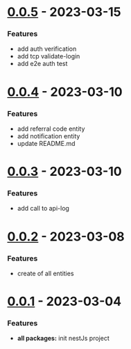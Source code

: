 # [0.0.5](https://github.com/WalletShareOrg/api-wallet-share/releases/tag/V_0.0.5) - 2023-03-15

### Features
- add auth verification
- add tcp validate-login
- add e2e auth test

# [0.0.4](https://github.com/WalletShareOrg/api-wallet-share/releases/tag/V_0.0.4) - 2023-03-10

### Features
- add referral code entity
- add notification entity
- update README.md

# [0.0.3](https://github.com/WalletShareOrg/api-wallet-share/releases/tag/V_0.0.3) - 2023-03-10

### Features
- add call to api-log

# [0.0.2](https://github.com/WalletShareOrg/api-wallet-share/releases/tag/V_0.0.2) - 2023-03-08

### Features
- create of all entities

# [0.0.1](https://github.com/WalletShareOrg/api-wallet-share/releases/tag/V_0.0.1) - 2023-03-04

### Features
- **all packages:** init nestJs project
